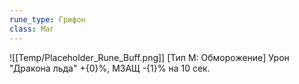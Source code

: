 ```yaml
---
rune_type: Грифон
class: Маг
---
```

![[Temp/Placeholder_Rune_Buff.png]]
[Тип М: Обморожение] Урон "Дракона льда" +{0}%, МЗАЩ -{1}% на 10 сек.
